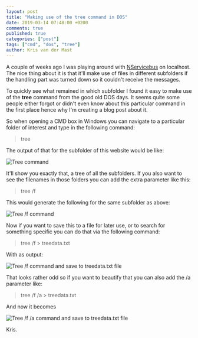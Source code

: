 ```yaml
---
layout: post
title: "Making use of the tree command in DOS"
date: 2019-03-14 07:48:00 +0200
comments: true
published: true
categories: ["post"]
tags: ["cmd", "dos", "tree"]
author: Kris van der Mast
---
```

A couple of weeks ago I was playing around with [NServicebus](https://particular.net/nservicebus) on localhost. The nice thing about it is that it'll make use of files in different subfolders if the handling part was turned down so it couldn't receive the messages.

To quickly see what remained in which subfolder I found it easy to make use of the __tree__ command from the good old DOS days. It seems quite some people either forgot or didn't even know about this particular command in the first place hence why I'm creating a blog post about it.

So when opening a CMD box in Windows you can navigate to a particular folder of interest and type in the following command:

> tree

The output of that for the subfolder of this website would be like:

![Tree command](/images/tree.png)

It'll show you exactly that, a tree of all the subfolders. If you also want to see the filenames in those folders you can add the extra parameter like this:

> tree /f

This would generate the following for the same subfolder as above:

![Tree /f command](/images/tree-f.png)

Now if you want to save this to a file for later use, or to search for something specific you can do that via the following command:

> tree /f > treedata.txt

With as output:

![Tree /f command and save to treedata.txt file](/images/tree-f-file.png)

That looks rather odd so if you want to beautify that you can also add the /a parameter like:

> tree /f /a > treedata.txt

And now it becomes

![Tree /f /a command and save to treedata.txt file](/images/tree-f-a-file.png)

Kris.